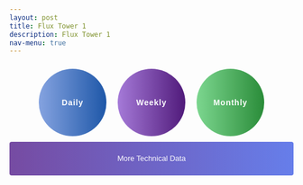 ```yaml
---
layout: post
title: Flux Tower 1
description: Flux Tower 1
nav-menu: true
---
```


<style>
/* Styling for the Toggle Technical Data button */
.collapsible {
    color: white;
    background-image: linear-gradient(to right, #764BA2, #667EEA);
    border: none; /* <-- Added this line to remove border */
    cursor: pointer;
    outline: none;
    padding: 10px 15px;
    border-radius: 4px;
    text-align: center;
    display: block;
    margin: auto;
    width: 100%;
    line-height: 40px;
}


.container {
    visibility: hidden;
    height: 0;
    overflow: hidden;  /* To ensure the content is hidden when the height is set to 0 */
}
    .centered-text {
    text-align: center;
}


/* Styling for the View in full View button */
.full-view-button {
    display: block;
    margin: 20px auto; /* centers the button horizontally */
    background-image: linear-gradient(to right, #121821, #222e40);  /* darker grays */
    color: white;
    border: none;
    cursor: pointer;
    padding: 10px 15px;
    border-radius: 4px;
    text-align: center;
    text-decoration: none; /* Since it will be an anchor tag */
    font-weight: bold; /* Bold text */
}

 /* Styling for the icons */
.icon {
    color: white;
    border: none;
    cursor: pointer;
    padding: 10px; 
    width: 120px;   /* fixed width */
    height: 120px;  /* fixed height */
    border-radius: 50%; 
    overflow: hidden; /* Prevent text overflow */
    white-space: nowrap; /* Prevent breaking onto multiple lines */
    text-overflow: ellipsis; /* Add ellipsis for overflowing text */
    text-align: center;
    display: flex;
    align-items: center;
    justify-content: center;
    margin: 10px;
    background-size: 100%;
    letter-spacing: 1px; /* Adjust the spacing between letters */
    font-size: 1em; /* Slightly increase the font size */
    font-weight: bold;
    background-color: transparent; /* Removes any default background color */
    outline: none; /* Removes focus outline which browsers apply */
       transition: filter 0.2s; /* Smoothens the brightness effect */
}
/* Remove the default focus border around the button */
.icon:focus {
    outline: 0;
    box-shadow: none; /* Some browsers might use a box-shadow for focus; this removes it */
}
    /* Add darker shade when button is active/clicked */
.icon:active {
    filter: brightness(85%); /* This reduces the brightness by 15% for an active click */
}

    .icon:active, .collapsible:active {
    transform: scale(0.98); /* Slightly shrinks the button to give a pressed effect */
}
    
.icon-daily { 
    background: linear-gradient(to right, #85a3e0, #1e57a8); 
}

.icon-weekly { 
    background: linear-gradient(to right, #a57ad8, #501a7a); 
}

.icon-monthly { 
    background: linear-gradient(to right, #7cd68f, #2a8c39); 
}

.icon-container {
    display: flex;
    justify-content: center;
       
}
    .table-container {
    display: none;
}

    /* Use consistent margins for top-level sections */
.grid-container, .toggle-icons, .content {
    margin-bottom: 40px;
}


</style>




<!-- Icons/buttons -->
<div class="icon-container">
    <button class="icon icon-daily" onclick="showTable('daily')">Daily</button>
    <button class="icon icon-weekly" onclick="showTable('weekly')">Weekly</button>
    <button class="icon icon-monthly" onclick="showTable('monthly')">Monthly</button>
</div>


<!-- Tables (they're iframes in your case) -->
<div id="daily-table" class="table-container" style="display: none;"> <!-- Set initial state to 'none' -->
    <iframe width="100%" height="400" frameborder="0" scrolling="no" src="longterm_plots/datatable_daily_fluxtower1.html"></iframe>
     <i>*Precipitation (sum, inches); Temperature (average °F); Soil Water Content (soil_water_Avg.1.; averaged volumetric water fraction (m^3/m^3))</i>
</div>
<div id="weekly-table" class="table-container" style="display: none;"> <!-- Set initial state to 'none' -->
    <iframe width="100%" height="400" frameborder="0" scrolling="no" src="longterm_plots/datatable_weekly_fluxtower1.html"></iframe>
     <i>*Precipitation (sum, inches); Temperature (average °F); Soil Water Content (soil_water_Avg.1.; averaged volumetric water fraction (m^3/m^3))</i>
</div>
<div id="monthly-table" class="table-container" style="display: none;"> <!-- Set initial state to 'none' -->
    <iframe width="100%" height="400" frameborder="0" scrolling="no" src="longterm_plots/datatable_monthly_fluxtower1.html"></iframe>
     <i>*Precipitation (sum, inches); Temperature (average °F); Soil Water Content (soil_water_Avg.1.; averaged volumetric water fraction (m^3/m^3))</i>
</div>



<!-- More Technical Data -->
<div class="collapsible-container">
    <button class="collapsible">More Technical Data</button>
    <div class="container">
             <h2>This plot shows multiple types of variables coming in from the site. Just click your variable of interest to see the pattern across the entire period of data collection!</h2>
    
        <div class="html-object">
            <iframe width="100%" height="800" frameborder="0" scrolling="no" src="longterm_plots/longterm_plotly_fluxtower1.html"></iframe>
     
            <!-- View in full View Button -->
<a href="https://kesondrakey.github.io/longterm_plots/longterm_plotly_fluxtower1.html" class="full-view-button">Click for full view</a>
       
        </div>
    </div>
</div>








<script>
function showTable(tableType) {
    const tables = document.querySelectorAll('.table-container');
    const selectedTable = document.getElementById(tableType + '-table');

    let isAlreadyVisible = (selectedTable.style.display === 'block');

    // Hide all tables first
    tables.forEach(table => {
        table.style.display = 'none';
    });

    // If the selected table was not already visible, show it
    if (!isAlreadyVisible) {
        selectedTable.style.display = 'block';
    }
}

// Collapsible Functionality
var coll = document.getElementsByClassName("collapsible");
for (let i = 0; i < coll.length; i++) {
    coll[i].addEventListener("click", function() {
        this.classList.toggle("active");
        
        // Adjust this part to target the .container inside the .collapsible-container
        var content = this.parentNode.querySelector(".container");

        if (content.style.visibility === "visible" || content.style.visibility === "") {
            content.style.visibility = "hidden";
            content.style.height = "0";  // this will collapse the space taken by the hidden content
        } else {
            content.style.visibility = "visible";
            content.style.height = "auto";  // revert to its original height
        }
    });
}


</script>
